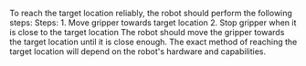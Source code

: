 To reach the target location reliably, the robot should perform the following steps:
    Steps:  1. Move gripper towards target location  2. Stop gripper when it is close to the target location
    The robot should move the gripper towards the target location until it is close enough. The exact method of reaching the target location will depend on the robot's hardware and capabilities.